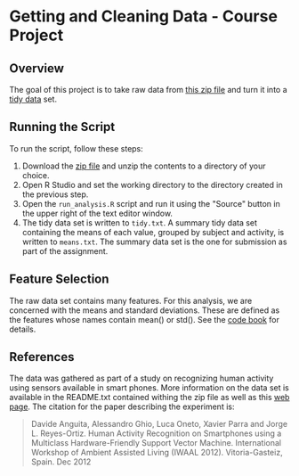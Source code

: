 # Getting and Cleaning Data - Course Project #

## Overview ##

The goal of this project is to take raw data from [this zip file](https://d396qusza40orc.cloudfront.net/getdata%2Fprojectfiles%2FUCI%20HAR%20Dataset.zip) and turn it into a [tidy data](https://d396qusza40orc.cloudfront.net/getdata/lecture_slides/01_03_componentsOfTidyData.pdf) set.


## Running the Script ##

To run the script, follow these steps:

1. Download the [zip file](https://d396qusza40orc.cloudfront.net/getdata%2Fprojectfiles%2FUCI%20HAR%20Dataset.zip) and unzip the contents to a directory of your choice.
1. Open R Studio and set the working directory to the directory created in the previous step.
1. Open the `run_analysis.R` script and run it using the "Source" button in the upper right of the text editor window.
1. The tidy data set is written to `tidy.txt`. A summary tidy data set containing the means of each value, grouped by subject and activity, is written to `means.txt`. The summary data set is the one for submission as part of the assignment.


## Feature Selection ##

The raw data set contains many features. For this analysis, we are concerned with the means and standard deviations. These are defined as the features whose names contain mean() or std(). See the [code book](CodeBook.md) for details.


## References ##

The data was gathered as part of a study on recognizing human activity using sensors available in smart phones. More information on the data set is available in the README.txt contained withing the zip file as well as this [web page](http://archive.ics.uci.edu/ml/datasets/Human+Activity+Recognition+Using+Smartphones). The citation for the paper describing the experiment is:

> Davide Anguita, Alessandro Ghio, Luca Oneto, Xavier Parra and Jorge L. Reyes-Ortiz. Human Activity Recognition on Smartphones using a Multiclass Hardware-Friendly Support Vector Machine. International Workshop of Ambient Assisted Living (IWAAL 2012). Vitoria-Gasteiz, Spain. Dec 2012

